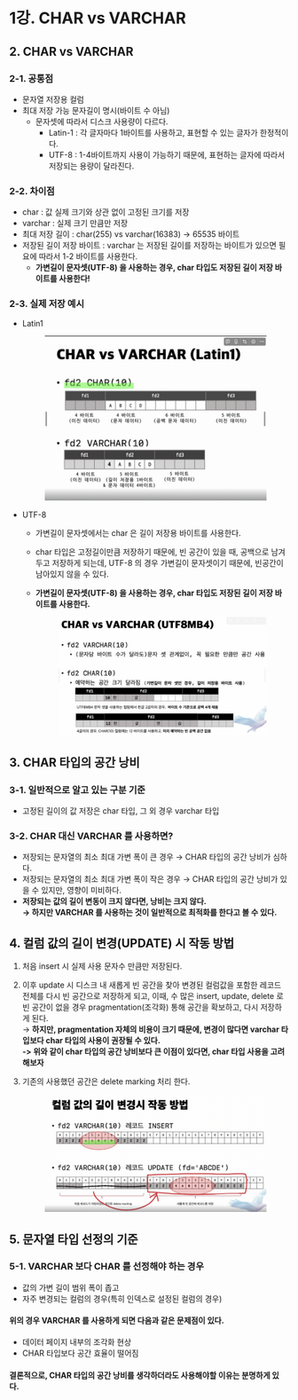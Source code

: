 # 1강. CHAR vs VARCHAR

## 2. CHAR vs VARCHAR

### 2-1. 공통점

* 문자열 저장용 컬럼
* 최대 저장 가능 문자길이 명시(바이트 수 아님)
  * 문자셋에 따라서 디스크 사용량이 다르다.
    * Latin-1 : 각 글자마다 1바이트를 사용하고, 표현할 수 있는 글자가 한정적이다.
    * UTF-8 : 1-4바이트까지 사용이 가능하기 때문에, 표현하는 글자에 따라서 저장되는 용량이 달라진다.

### 2-2. 차이점

* char : 값 실제 크기와 상관 없이 고정된 크기를 저장
* varchar : 실제 크기 만큼만 저장
* 최대 저장 길이 : char(255) vs varchar(16383) → 65535 바이트
* 저장된 길이 저장 바이트 : varchar 는 저장된 길이를 저장하는 바이트가 있으면 필요에 따라서 1-2 바이트를 사용한다.
  * **가변길이 문자셋(UTF-8) 을 사용하는 경우, char 타입도 저장된 길이 저장 바이트를 사용한다!**

### 2-3. 실제 저장 예시

*   Latin1

    <figure><img src="../../../.gitbook/assets/image (1) (1).png" alt=""><figcaption></figcaption></figure>
* UTF-8
  * 가변길이 문자셋에서는 char 은 길이 저장용 바이트를 사용한다.
  * char 타입은 고정길이만큼 저장하기 때문에, 빈 공간이 있을 때, 공백으로 남겨두고 저장하게 되는데, UTF-8 의 경우 가변길이 문자셋이기 때문에, 빈공간이 남아있지 않을 수 있다.
  *   **가변길이 문자셋(UTF-8) 을 사용하는 경우, char 타입도 저장된 길이 저장 바이트를 사용한다.**

      <figure><img src="../../../.gitbook/assets/image (1) (1) (1).png" alt=""><figcaption></figcaption></figure>

## 3. CHAR 타입의 공간 낭비

### 3-1. 일반적으로 알고 있는 구분 기준

* 고정된 길이의 값 저장은 char 타입, 그 외 경우 varchar 타입

### 3-2. CHAR 대신 VARCHAR 를 사용하면?

* 저장되는 문자열의 최소 최대 가변 폭이 큰 경우 → CHAR 타입의 공간 낭비가 심하다.
* 저장되는 문자열의 최소 최대 가변 폭이 작은 경우 → CHAR 타입의 공간 낭비가 있을 수 있지만, 영향이 미비하다.
* **저장되는 값의 길이 변동이 크지 않다면, 낭비는 크지 않다.** \
  **→ 하지만 VARCHAR 를 사용하는 것이 일반적으로 최적화를 한다고 볼 수 있다.**

## 4. 컬럼 값의 길이 변경(UPDATE) 시 작동 방법

1. 처음 insert 시 실제 사용 문자수 만큼만 저장된다.
2. 이후 update 시 디스크 내 새롭게 빈 공간을 찾아 변경된 컬럼값을 포함한 레코드 전체를 다시 빈 공간으로 저장하게 되고, 이때, 수 많은 insert, update, delete 로 빈 공간이 없을 경우 pragmentation(조각화) 통해 공간을 확보하고, 다시 저장하게 된다. \
   → **하지만, pragmentation 자체의 비용이 크기 때문에, 변경이 많다면 varchar 타입보다 char 타입의 사용이 권장될 수 있다.**\
   **-> 위와 같이 char 타입의 공간 낭비보다 큰 이점이 있다면, char 타입 사용을 고려해보자**&#x20;
3.  기존의 사용했던 공간은 delete marking 처리 한다.

    <figure><img src="../../../.gitbook/assets/image (2) (1).png" alt=""><figcaption></figcaption></figure>

## 5. 문자열 타입 선정의 기준

### 5-1. VARCHAR 보다 CHAR 를 선정해야 하는 경우

* 값의 가변 길이 범위 폭이 좁고
* 자주 변경되는 컬럼의 경우(특히 인덱스로 설정된 컬럼의 경우)

#### 위의 경우 VARCHAR 를 사용하게 되면 다음과 같은 문제점이 있다.

* 데이터 페이지 내부의 조각화 현상
* CHAR 타입보다 공간 효율이 떨어짐

#### 결론적으로, CHAR 타입의 공간 낭비를 생각하더라도 사용해야할 이유는 분명하게 있다.
